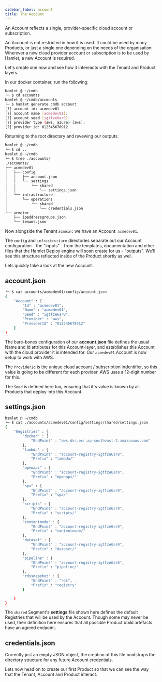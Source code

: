 ```yaml
---
sidebar_label: account
title: The Account
---
```


An Account reflects a single, provider-specific cloud account or subscription.

An Account is not restricted in how it is used. It could be used by many Products, or just a single one depending on the needs of the organisation. Wherever a new cloud provider account or subscription is to be used by Hamlet, a new Account is required.

Let's create one now and see how it intereacts with the Tenant and Product layers.

In our docker container, run the following:

```bash
hamlet @ ~/cmdb
└─ $ cd accounts
hamlet @ ~/cmdb/accounts
└─ $ hamlet generate cmdb account
[?] account id: acmedev01
[?] account name [acmedev01]:
[?] account seed [igtfze6ar0]:
[?] provider type (aws, azure) [aws]:
[?] provider id: 012345678912
```

Returning to the root directory and revewing our outputs:

```bash
hamlet @ ~/cmdb
└─ $ cd ..
hamlet @ ~/cmdb
└─ $ tree ./accounts/
./accounts/
├── acmedev01
│   ├── config
│   │   ├── account.json
│   │   └── settings
│   │       └── shared
│   │           └── settings.json
│   └── infrastructure
│       └── operations
│           └── shared
│               └── credentials.json
└── acmeinc
    ├── ipaddressgroups.json
    └── tenant.json
```

Now alongside the Tenant `acmeinc` we have an Account: `acmedev01`.

The `config` and `infrastructure` directories separate out our Account configuration - the "inputs" - from the templates, documentation and other files that the Hamlet Deploy engine will soon create for us - "outputs". We'll see this structure reflected inside of the Product shortly as well.

Lets quickly take a look at the new Account.

## account.json

```bash
└─ $ cat accounts/acmedev01/config/account.json
{
    "Account" : {
        "Id" : "acmedev01",
        "Name" : "acmedev01",
        "Seed" : "igtfze6ar0",
        "Provider" : "aws",
        "ProviderId" : "012345678912"
    }
}
```

The bare-bones configuration of our **account.json** file defines the usual Name and Id attributes for this Account-layer, and establishes this Account with the cloud provider it is intended for. Our `acmedev01` Account is now setup to work with AWS.

The `ProviderId` is the unique cloud account / subscription indentifier, so this value is going to be different for each provider. AWS uses a 12-digit number for this.

The `Seed` is defined here too, ensuring that it's value is known by all Products that deploy into this Account.

## settings.json

```bash
hamlet @ ~/cmdb
└─ $ cat ./accounts/acmedev01/config/settings/shared/settings.json
{
    "Registries" : {
        "docker" : {
            "EndPoint" : "aws.dkr.ecr.ap-southeast-2.amazonaws.com"
        },
        "lambda" : {
            "EndPoint" : "account-registry-igtfze6ar0",
            "Prefix" : "lambda/"
        },
        "openapi" : {
            "EndPoint" : "account-registry-igtfze6ar0",
            "Prefix" : "openapi/"
        },
        "spa" : {
            "EndPoint" : "account-registry-igtfze6ar0",
            "Prefix" : "spa/"
        },
        "scripts" : {
            "EndPoint" : "account-registry-igtfze6ar0",
            "Prefix" : "scripts/"
        },
        "contentnode" : {
            "EndPoint" : "account-registry-igtfze6ar0",
            "Prefix" : "contentnode/"
        },
        "dataset" : {
            "EndPoint" : "account-registry-igtfze6ar0",
            "Prefix" : "dataset/"
        },
        "pipeline" : {
            "EndPoint" : "account-registry-igtfze6ar0",
            "Prefix" : "pipeline/"
        },
        "rdssnapshot" : {
            "EndPoint" : "rds",
            "Prefix" : "registry"
        }

    }
}
```

The `shared` Segment's **settings** file shown here defines the default Registries that will be used by the Account. Though some may never be used, their definition here ensures that all possible Product build artefacts have an agreed endpoint.

## credentials.json

Currently just an empty JSON object, the creation of this file bootstraps the directory structure for any future Account credentials.

Lets now head on to create our first Product so that we can see the way that the Tenant, Account and Product interact.
